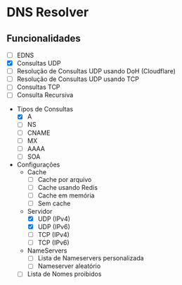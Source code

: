 # DNS Resolver

## Funcionalidades

- [ ] EDNS
- [x] Consultas UDP
- [ ] Resolução de Consultas UDP usando DoH (Cloudflare)
- [ ] Resolução de Consultas UDP usando TCP
- [ ] Consultas TCP
- [ ] Consulta Recursiva

- Tipos de Consultas
  - [x] A
  - [ ] NS
  - [ ] CNAME
  - [ ] MX
  - [ ] AAAA
  - [ ] SOA

- Configurações
    - Cache
      - [ ] Cache por arquivo
      - [ ] Cache usando Redis
      - [ ] Cache em memória
      - [ ] Sem cache
    - Servidor
      - [x] UDP (IPv4)
      - [x] UDP (IPv6)
      - [ ] TCP (IPv4)
      - [ ] TCP (IPv6)
    - NameServers
      - [ ] Lista de Nameservers personalizada
      - [ ] Nameserver aleatório
    - [ ] Lista de Nomes proibidos

